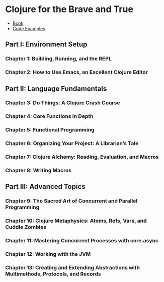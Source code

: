# Clojure for the Brave and True
- [Book](https://www.braveclojure.com/introduction/)
- [Code Examples](https://github.com/braveclojure/cftbat-code/)

## Part I: Environment Setup
### Chapter 1: Building, Running, and the REPL
### Chapter 2: How to Use Emacs, an Excellent Clojure Editor


## Part II: Language Fundamentals
### Chapter 3: Do Things: A Clojure Crash Course
### Chapter 4: Core Functions in Depth
### Chapter 5: Functional Programming
### Chapter 6: Organizing Your Project: A Librarian’s Tale
### Chapter 7: Clojure Alchemy: Reading, Evaluation, and Macros
### Chapter 8: Writing Macros

## Part III: Advanced Topics
### Chapter 9: The Sacred Art of Concurrent and Parallel Programming
### Chapter 10: Clojure Metaphysics: Atoms, Refs, Vars, and Cuddle Zombies
### Chapter 11: Mastering Concurrent Processes with core.async
### Chapter 12: Working with the JVM
### Chapter 13: Creating and Extending Abstractions with Multimethods, Protocols, and Records

